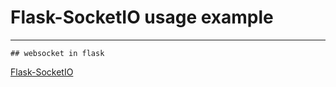 # Flask-SocketIO usage example
---
`## websocket in flask `

[Flask-SocketIO](https://github.com/miguelgrinberg/Flask-SocketIO)
